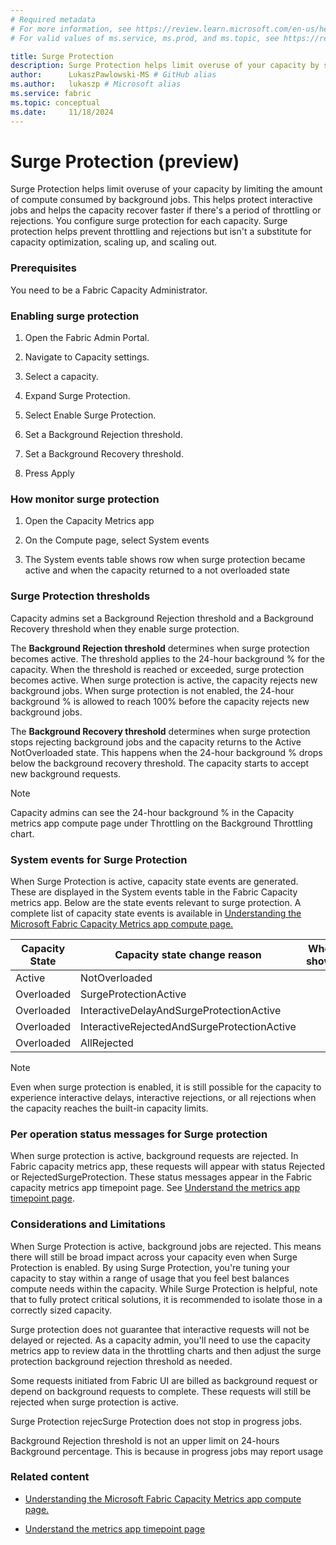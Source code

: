 ```yaml
---
# Required metadata
# For more information, see https://review.learn.microsoft.com/en-us/help/platform/learn-editor-add-metadata?branch=main
# For valid values of ms.service, ms.prod, and ms.topic, see https://review.learn.microsoft.com/en-us/help/platform/metadata-taxonomies?branch=main

title: Surge Protection
description: Surge Protection helps limit overuse of your capacity by setting a limit on the total background compute consumption.
author:      LukaszPawlowski-MS # GitHub alias
ms.author:   lukaszp # Microsoft alias
ms.service: fabric
ms.topic: conceptual
ms.date:     11/18/2024
---
```


# Surge Protection (preview)

Surge Protection helps limit overuse of your capacity by limiting the amount of compute consumed by background jobs. This helps protect interactive jobs and helps the capacity recover faster if there's a period of throttling or rejections. You configure surge protection for each capacity. Surge protection helps prevent throttling and rejections but isn't a substitute for capacity optimization, scaling up, and scaling out. 

### Prerequisites

You need to be a Fabric Capacity Administrator.

### Enabling surge protection

1. Open the Fabric Admin Portal.

1. Navigate to Capacity settings.

1. Select a capacity.

1. Expand Surge Protection.

1. Select Enable Surge Protection.

1. Set a Background Rejection threshold.

1. Set a Background Recovery threshold.

1. Press Apply

### How monitor surge protection

1. Open the Capacity Metrics app

1. On the Compute page, select System events 

1. The System events table shows row when surge protection became active and when the capacity returned to a not overloaded state

### Surge Protection thresholds

Capacity admins set a Background Rejection threshold and a Background Recovery threshold when they enable surge protection. 

The **Background Rejection threshold** determines when surge protection becomes active. The threshold applies to the 24-hour background % for the capacity. When the threshold is reached or exceeded, surge protection becomes active. When surge protection is active, the capacity rejects new background jobs. When surge protection is not enabled, the 24-hour background % is allowed to reach 100% before the capacity rejects new background jobs.

The **Background Recovery threshold** determines when surge protection stops rejecting background jobs and the capacity returns to the Active NotOverloaded state. This happens when the 24-hour background % drops below the background recovery threshold. The capacity starts to accept new background requests. 

> [!NOTE]
> Capacity admins can see the 24-hour background % in the Capacity metrics app compute page under Throttling on the Background Throttling chart.  

### System events for Surge Protection

When Surge Protection is active, capacity state events are generated. These are displayed in the System events table in the Fabric Capacity metrics app. Below are the state events relevant to surge protection. A complete list of capacity state events is available in [Understanding the Microsoft Fabric Capacity Metrics app compute page. ](/fabric/enterprise/metrics-app-compute-page)

|Capacity State|Capacity state change reason|When shown|
| -------- | -------- | -------- |
|Active|NotOverloaded||
|Overloaded|SurgeProtectionActive||
|Overloaded|InteractiveDelayAndSurgeProtectionActive||
|Overloaded|InteractiveRejectedAndSurgeProtectionActive||
|Overloaded|AllRejected||

> [!NOTE]
> Even when surge protection is enabled, it is still possible for the capacity to experience interactive delays, interactive rejections, or all rejections when the capacity reaches the built-in capacity limits. 

### Per operation status messages for Surge protection

When surge protection is active, background requests are rejected. In Fabric capacity metrics app, these requests will appear with status Rejected or RejectedSurgeProtection. These status messages appear in the Fabric capacity metrics app timepoint page.  See [Understand the metrics app timepoint page](/fabric/enterprise/metrics-app-timepoint-page).

### Considerations and Limitations

When Surge Protection is active, background jobs are rejected. This means there will still be broad impact across your capacity even when Surge Protection is enabled. By using Surge Protection, you're tuning your capacity to stay within a range of usage that you feel best balances compute needs within the capacity.  While Surge Protection is helpful, note that to fully protect critical solutions, it is recommended to isolate those in a correctly sized capacity. 

Surge protection does not guarantee that interactive requests will not be delayed or rejected. As a capacity admin, you'll need to use the capacity metrics app to review data in the throttling charts and then adjust the surge protection background rejection threshold as needed.

Some requests initiated from Fabric UI are billed as background request or depend on background requests to complete. These requests will still be rejected when surge protection is active.  

Surge Protection rejecSurge Protection does not stop in progress jobs. 

Background Rejection threshold is not an upper limit on 24-hours Background percentage. This is because in progress jobs may report usage 

### Related content

- [Understanding the Microsoft Fabric Capacity Metrics app compute page. ](/fabric/enterprise/metrics-app-compute-page)

- [Understand the metrics app timepoint page ](/fabric/enterprise/metrics-app-timepoint-page.)

